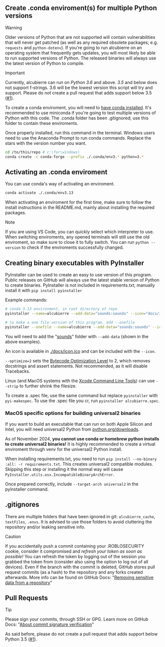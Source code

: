 ## Create .conda enviroment(s) for multiple Python versions
> [!WARNING]  
> Older versions of Python that are not supported will contain vulnerabilities that will never get patched (as well as any required obsolete packages; e.g. `requests` and `python-dotenv`). If you're going to run alcubierre on an operating system that frequently gets updates, you will most likely be able to run supported versions of Python. The released binaries will always use the latest version of Python to compile.

> [!IMPORTANT]
> Currently, alcubierre can run on *Python 3.6* and above. *3.5* and below does not support f-strings. 3.6 will be the lowest version this script will try and support. Please do not create a pull request that adds support below 3.5 ([#1](https://github.com/exurd/alcubierre/issues/1)).

To create a conda enviroment, you will need to [have conda installed](https://docs.conda.io/projects/conda/en/latest/user-guide/install/index.html). It's recommended to use miniconda if you're going to test multiple versions of Python with this code. The .conda folder has been .gitignored; use this folder to contain these enviroments.

Once properly installed, run this command in the terminal. Windows users need to use the Anaconda Prompt to run conda commands. Replace the stars with the version number you want.

```bash
cd /to/this/repo # c:\for\windows\
conda create -c conda-forge --prefix ./.conda/env3.* python=3.*
```

## Activating an .conda enviroment
You can use conda's way of activating an enviroment.

```bash
conda activate ./.conda/env3.13
```

When activating an enviroment for the first time, make sure to follow the install instructions in the README.md, mainly about installing the required packages.

> [!NOTE]
> If you are using VS Code, you can quickly select which interpreter to use. When switching enviroments, any opened terminals will still use the old enviroment, so make sure to close it to fully switch. You can run `python --version` to check if the enviroments successfully changed.

## Creating binary executables with PyInstaller
PyInstaller can be used to create an easy to use version of this program. Public releases on GitHub will always use the latest stable version of Python to create binaries. PyInstaller is not included in requirements.txt; manually install it with `pip install pyinstaller`

Example commands:
```bash
# conda 3.13 environment, in root directory of repo
pyinstaller --name=alcubierre --add-data="sounds:sounds" --icon="docs/icon.ico" __main__.py

# to make a one file version of this program, add --onefile
pyinstaller --onefile --name=alcubierre --add-data="sounds:sounds" --icon="docs/icon.ico" __main__.py
```

You will need to add the "[sounds](/sounds)" folder with `--add-data` (shown in the above examples).

An icon is available in [./docs/icon.ico](icon.ico) and can be included with the `--icon`.

`--optimize=2` sets the [Bytecode Optimization Level](https://pyinstaller.org/en/v6.6.0/feature-notes.html#bytecode-optimization-level) to 2, which removes docstrings and assert statements. Not recommended, as it will disable Tracebacks.

Linux (and MacOS systems with the [Xcode Command Line Tools](https://stackoverflow.com/q/9329243)) can use `--strip` to further shrink the filesize.

To create a .spec file, use the same command but replace `pyinstaller` with `pyi-makespec`. To use the .spec file you cr, run `pyinstaller alcubierre.spec`.

### MacOS specific options for building universal2 binaries
If you want to build an executable that can run on both Apple Silicon and Intel, you will need universal2 Python from [python.org/downloads](https://www.python.org/downloads/). 

As of November 2024, **you cannot use conda or homebrew python installs to create universal2 binaries!** It is highly recommended to create a virtual enviroment through venv for the universal2 Python install.

When installing requirements.txt, you need to run `pip install --no-binary :all: -r requirements.txt`. This creates universal2 compatible modules. Skipping this step or installing it the normal way will cause `PyInstaller.utils.osx.IncompatibleBinaryArchError`.

Once prepared correctly, include `--target-arch universal2` in the pyinstaller command.

## .gitignores

There are multiple folders that have been ignored in git: `alcubierre_cache`, `textFiles`, `.envs`. It is advised to use those folders to avoid cluttering the repository and/or leaking sensitive info.

> [!CAUTION]  
> If you accidentally push a commit containing your .ROBLOSECURITY cookie, consider it compromised and *refresh your token as soon as possible!* You can refresh the token by logging out of the session you grabbed the token from (consider also using the option to log out of all devices).
> Even if the branch with the commit is deleted, GitHub stores pull request commits (as a hash) to the repository and any forks created afterwards. More info can be found on GitHub Docs: "[Removing sensitive data from a repository](https://docs.github.com/en/authentication/keeping-your-account-and-data-secure/removing-sensitive-data-from-a-repository)"

## Pull Requests
> [!TIP]
> Please sign your commits, through SSH or GPG. Learn more on GitHub Docs: "[About commit signature verification](https://docs.github.com/en/authentication/managing-commit-signature-verification/about-commit-signature-verification)"

As said before, please do not create a pull request that adds support below Python 3.5 ([#1](https://github.com/exurd/alcubierre/issues/1)).